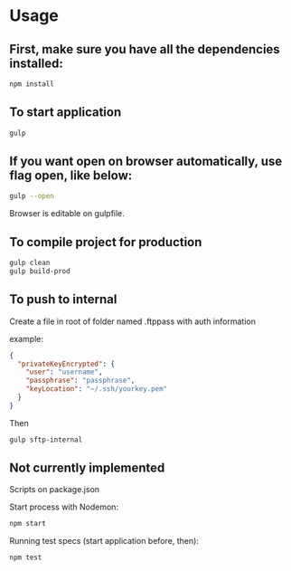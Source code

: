 # Usage

## First, make sure you have all the dependencies installed:
```sh
npm install
```

## To start application

```sh
gulp
```

## If you want open on browser automatically, use flag open, like below:
```sh
gulp --open
```
Browser is editable on gulpfile.

## To compile project for production
```sh
gulp clean
gulp build-prod
```

## To push to internal
Create a file in root of folder named .ftppass with auth information

example:
```json
{
  "privateKeyEncrypted": {
    "user": "username",
    "passphrase": "passphrase",
    "keyLocation": "~/.ssh/yourkey.pem"
  }
}
```
Then
```sh
gulp sftp-internal
```

## Not currently implemented
Scripts on package.json

Start process with Nodemon:
```sh
npm start
```

Running test specs (start application before, then):
```sh
npm test
```
